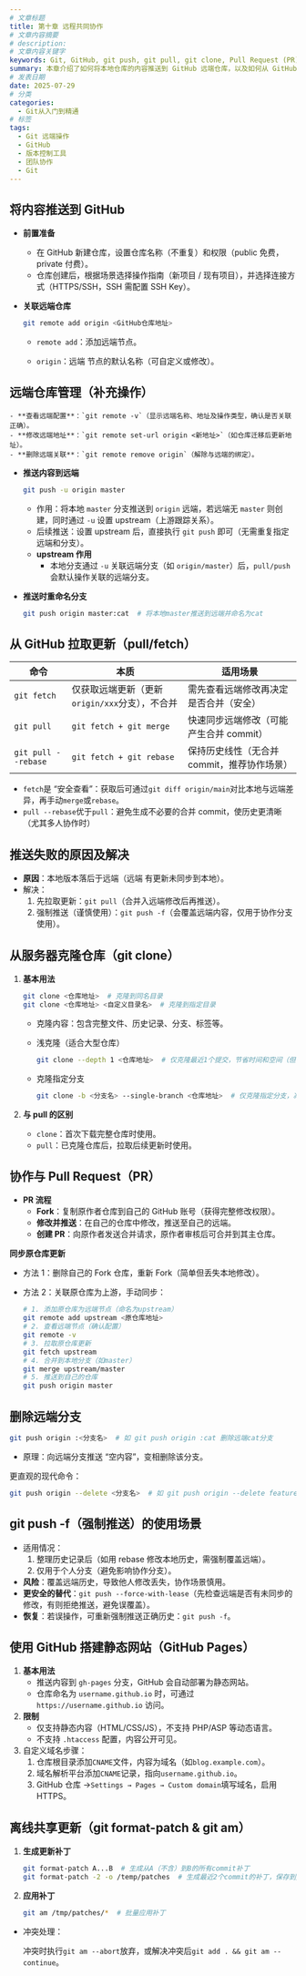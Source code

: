 ```yaml
---
# 文章标题
title: 第十章 远程共同协作
# 文章内容摘要
# description:
# 文章内容关键字
keywords: Git, GitHub, git push, git pull, git clone, Pull Request (PR), 远端仓库，强制推送，GitHub Pages, 补丁共享，协作开发
summary: 本章介绍了如何将本地仓库的内容推送到 GitHub 远端仓库，以及如何从 GitHub 拉取更新。同时，还介绍了推送失败的原因及解决方法，以及如何从服务器克隆仓库。此外，还介绍了如何使用 Pull Request 进行协作开发，以及如何使用 GitHub Pages 部署静态网站。
# 发表日期
date: 2025-07-29
# 分类
categories:
  - Git从入门到精通
# 标签
tags:
  - Git 远端操作
  - GitHub
  - 版本控制工具
  - 团队协作
  - Git
---
```


## 将内容推送到 GitHub

- **前置准备**

  - 在 GitHub 新建仓库，设置仓库名称（不重复）和权限（public 免费，private 付费）。
  - 仓库创建后，根据场景选择操作指南（新项目 / 现有项目），并选择连接方式（HTTPS/SSH，SSH 需配置 SSH Key）。

- **关联远端仓库**

  ```bash
  git remote add origin <GitHub仓库地址>
  ```

  - `remote add`：添加远端节点。

  - `origin`：远端 节点的默认名称（可自定义或修改）。

## 远端仓库管理（补充操作）

    - **查看远端配置**：`git remote -v`（显示远端名称、地址及操作类型，确认是否关联正确）。
    - **修改远端地址**：`git remote set-url origin <新地址>`（如仓库迁移后更新地址）。
    - **删除远端关联**：`git remote remove origin`（解除与远端的绑定）。

- **推送内容到远端**

  ```bash
  git push -u origin master
  ```

  - 作用：将本地 `master` 分支推送到 `origin` 远端，若远端无 `master` 则创建，同时通过 `-u` 设置 upstream（上游跟踪关系）。
  - 后续推送：设置 upstream 后，直接执行 `git push` 即可（无需重复指定远端和分支）。
  - **upstream 作用**
    - 本地分支通过 `-u` 关联远端分支（如 `origin/master`）后，`pull/push` 会默认操作关联的远端分支。

- **推送时重命名分支**

  ```bash
  git push origin master:cat  # 将本地master推送到远端并命名为cat
  ```

## 从 GitHub 拉取更新（pull/fetch）

| 命令                | 本质                                           | 适用场景                                    |
| ------------------- | ---------------------------------------------- | ------------------------------------------- |
| `git fetch`         | 仅获取远端更新（更新`origin/xxx`分支），不合并 | 需先查看远端修改再决定是否合并（安全）      |
| `git pull`          | `git fetch + git merge`                        | 快速同步远端修改（可能产生合并 commit）     |
| `git pull --rebase` | `git fetch + git rebase`                       | 保持历史线性（无合并 commit，推荐协作场景） |

- `fetch`是 “安全查看”：获取后可通过`git diff origin/main`对比本地与远端差异，再手动`merge`或`rebase`。
- `pull --rebase`优于`pull`：避免生成不必要的合并 commit，使历史更清晰（尤其多人协作时）

## 推送失败的原因及解决

- **原因**：本地版本落后于远端（远端 有更新未同步到本地）。
- 解决：
  1. 先拉取更新：`git pull`（合并入远端修改后再推送）。
  2. 强制推送（谨慎使用）：`git push -f`（会覆盖远端内容，仅用于协作分支使用）。

## 从服务器克隆仓库（git clone）

1. **基本用法**

   ```bash
   git clone <仓库地址>  # 克隆到同名目录
   git clone <仓库地址> <自定义目录名>  # 克隆到指定目录
   ```

   - 克隆内容：包含完整文件、历史记录、分支、标签等。

   - 浅克隆（适合大型仓库）

     ```bash
     git clone --depth 1 <仓库地址>  # 仅克隆最近1个提交，节省时间和空间（但丢失完整历史）
     ```

   - 克隆指定分支

     ```bash
     git clone -b <分支名> --single-branch <仓库地址>  # 仅克隆指定分支，减少冗余
     ```

2. **与 pull 的区别**

   - `clone`：首次下载完整仓库时使用。
   - `pull`：已克隆仓库后，拉取后续更新时使用。

## 协作与 Pull Request（PR）

- **PR 流程**
  - **Fork**：复制原作者仓库到自己的 GitHub 账号（获得完整修改权限）。
  - **修改并推送**：在自己的仓库中修改，推送至自己的远端。
  - **创建 PR**：向原作者发送合并请求，原作者审核后可合并到其主仓库。

**同步原仓库更新**

- 方法 1：删除自己的 Fork 仓库，重新 Fork（简单但丢失本地修改）。

- 方法 2：关联原仓库为上游，手动同步：

  ```bash
  # 1. 添加原仓库为远端节点（命名为upstream）
  git remote add upstream <原仓库地址>
  # 2. 查看远端节点（确认配置）
  git remote -v
  # 3. 拉取原仓库更新
  git fetch upstream
  # 4. 合并到本地分支（如master）
  git merge upstream/master
  # 5. 推送到自己的仓库
  git push origin master
  ```

## 删除远端分支

```bash
git push origin :<分支名>  # 如 git push origin :cat 删除远端cat分支
```

- 原理：向远端分支推送 “空内容”，变相删除该分支。

更直观的现代命令：

```bash
git push origin --delete <分支名>  # 如 git push origin --delete feature/old（推荐，可读性更高）
```

## git push -f（强制推送）的使用场景

- 适用情况：
  1. 整理历史记录后（如用 rebase 修改本地历史，需强制覆盖远端）。
  2. 仅用于个人分支（避免影响协作分支）。
- **风险**：覆盖远端历史，导致他人修改丢失，协作场景慎用。
- **更安全的替代**：`git push --force-with-lease`（先检查远端是否有未同步的修改，有则拒绝推送，避免误覆盖）。
- **恢复**：若误操作，可重新强制推送正确历史：`git push -f`。

## 使用 GitHub 搭建静态网站（GitHub Pages）

1. **基本用法**
   - 推送内容到 `gh-pages` 分支，GitHub 会自动部署为静态网站。
   - 仓库命名为 `username.github.io` 时，可通过 `https://username.github.io` 访问。
2. **限制**
   - 仅支持静态内容（HTML/CSS/JS），不支持 PHP/ASP 等动态语言。
   - 不支持 `.htaccess` 配置，内容公开可见。
3. 自定义域名步骤：
   1. 仓库根目录添加`CNAME`文件，内容为域名（如`blog.example.com`）。
   2. 域名解析平台添加`CNAME`记录，指向`username.github.io`。
   3. GitHub 仓库 →`Settings → Pages → Custom domain`填写域名，启用 HTTPS。

## 离线共享更新（git format-patch & git am）

1. **生成更新补丁**

   ```bash
   git format-patch A...B  # 生成从A（不含）到B的所有commit补丁
   git format-patch -2 -o /temp/patches  # 生成最近2个commit的补丁，保存到/temp/patches
   ```

2. **应用补丁**

   ```bash
   git am /tmp/patches/*  # 批量应用补丁
   ```

- 冲突处理：

  冲突时执行`git am --abort`放弃，或解决冲突后`git add . && git am --continue`。
